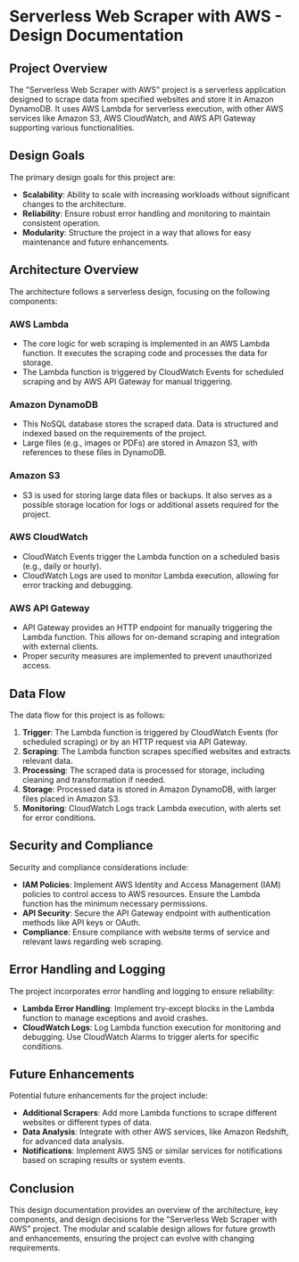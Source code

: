 # Serverless Web Scraper with AWS - Design Documentation

## Project Overview
The "Serverless Web Scraper with AWS" project is a serverless application designed to scrape data from specified websites and store it in Amazon DynamoDB. It uses AWS Lambda for serverless execution, with other AWS services like Amazon S3, AWS CloudWatch, and AWS API Gateway supporting various functionalities.

## Design Goals
The primary design goals for this project are:
- **Scalability**: Ability to scale with increasing workloads without significant changes to the architecture.
- **Reliability**: Ensure robust error handling and monitoring to maintain consistent operation.
- **Modularity**: Structure the project in a way that allows for easy maintenance and future enhancements.

## Architecture Overview
The architecture follows a serverless design, focusing on the following components:

### AWS Lambda
- The core logic for web scraping is implemented in an AWS Lambda function. It executes the scraping code and processes the data for storage.
- The Lambda function is triggered by CloudWatch Events for scheduled scraping and by AWS API Gateway for manual triggering.

### Amazon DynamoDB
- This NoSQL database stores the scraped data. Data is structured and indexed based on the requirements of the project.
- Large files (e.g., images or PDFs) are stored in Amazon S3, with references to these files in DynamoDB.

### Amazon S3
- S3 is used for storing large data files or backups. It also serves as a possible storage location for logs or additional assets required for the project.

### AWS CloudWatch
- CloudWatch Events trigger the Lambda function on a scheduled basis (e.g., daily or hourly).
- CloudWatch Logs are used to monitor Lambda execution, allowing for error tracking and debugging.

### AWS API Gateway
- API Gateway provides an HTTP endpoint for manually triggering the Lambda function. This allows for on-demand scraping and integration with external clients.
- Proper security measures are implemented to prevent unauthorized access.

## Data Flow
The data flow for this project is as follows:
1. **Trigger**: The Lambda function is triggered by CloudWatch Events (for scheduled scraping) or by an HTTP request via API Gateway.
2. **Scraping**: The Lambda function scrapes specified websites and extracts relevant data.
3. **Processing**: The scraped data is processed for storage, including cleaning and transformation if needed.
4. **Storage**: Processed data is stored in Amazon DynamoDB, with larger files placed in Amazon S3.
5. **Monitoring**: CloudWatch Logs track Lambda execution, with alerts set for error conditions.

## Security and Compliance
Security and compliance considerations include:
- **IAM Policies**: Implement AWS Identity and Access Management (IAM) policies to control access to AWS resources. Ensure the Lambda function has the minimum necessary permissions.
- **API Security**: Secure the API Gateway endpoint with authentication methods like API keys or OAuth.
- **Compliance**: Ensure compliance with website terms of service and relevant laws regarding web scraping.

## Error Handling and Logging
The project incorporates error handling and logging to ensure reliability:
- **Lambda Error Handling**: Implement try-except blocks in the Lambda function to manage exceptions and avoid crashes.
- **CloudWatch Logs**: Log Lambda function execution for monitoring and debugging. Use CloudWatch Alarms to trigger alerts for specific conditions.

## Future Enhancements
Potential future enhancements for the project include:
- **Additional Scrapers**: Add more Lambda functions to scrape different websites or different types of data.
- **Data Analysis**: Integrate with other AWS services, like Amazon Redshift, for advanced data analysis.
- **Notifications**: Implement AWS SNS or similar services for notifications based on scraping results or system events.

## Conclusion
This design documentation provides an overview of the architecture, key components, and design decisions for the "Serverless Web Scraper with AWS" project. The modular and scalable design allows for future growth and enhancements, ensuring the project can evolve with changing requirements.

